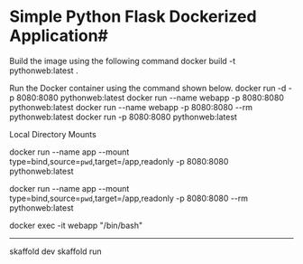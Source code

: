 # Simple Python Flask Dockerized Application#

Build the image using the following command
docker build -t pythonweb:latest .

Run the Docker container using the command shown below.
docker run -d -p 8080:8080 pythonweb:latest
docker run --name webapp -p 8080:8080 pythonweb:latest
docker run --name webapp -p 8080:8080 --rm pythonweb:latest
docker run -p 8080:8080 pythonweb:latest

Local Directory Mounts 

docker run --name app --mount type=bind,source=`pwd`,target=/app,readonly -p 8080:8080 pythonweb:latest

docker run --name app --mount type=bind,source=`pwd`,target=/app,readonly -p 8080:8080 --rm pythonweb:latest

docker exec -it webapp "/bin/bash"



----------------------------
skaffold dev
skaffold run
